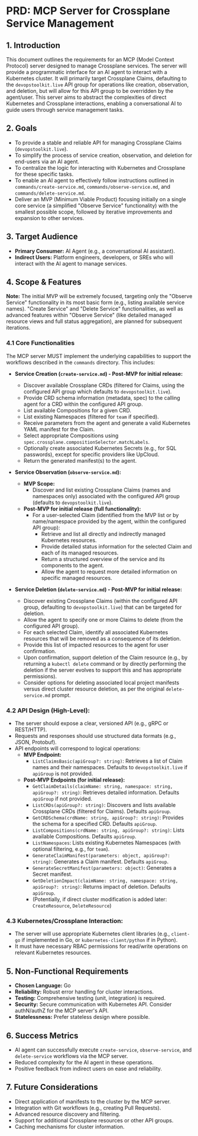 # PRD: MCP Server for Crossplane Service Management

## 1. Introduction
This document outlines the requirements for an MCP (Model Context Protocol) server designed to manage Crossplane services. The server will provide a programmatic interface for an AI agent to interact with a Kubernetes cluster. It will primarily target Crossplane Claims, defaulting to the `devopstoolkit.live` API group for operations like creation, observation, and deletion, but will allow for this API group to be overridden by the agent/user. This server aims to abstract the complexities of direct Kubernetes and Crossplane interactions, enabling a conversational AI to guide users through service management tasks.

## 2. Goals
*   To provide a stable and reliable API for managing Crossplane Claims (`devopstoolkit.live`).
*   To simplify the process of service creation, observation, and deletion for end-users via an AI agent.
*   To centralize the logic for interacting with Kubernetes and Crossplane for these specific tasks.
*   To enable an AI agent to effectively follow instructions outlined in `commands/create-service.md`, `commands/observe-service.md`, and `commands/delete-service.md`.
*   Deliver an MVP (Minimum Viable Product) focusing initially on a single core service (a simplified "Observe Service" functionality) with the smallest possible scope, followed by iterative improvements and expansion to other services.

## 3. Target Audience
*   **Primary Consumer:** AI Agent (e.g., a conversational AI assistant).
*   **Indirect Users:** Platform engineers, developers, or SREs who will interact with the AI agent to manage services.

## 4. Scope & Features
**Note:** The initial MVP will be extremely focused, targeting only the "Observe Service" functionality in its most basic form (e.g., listing available service names). "Create Service" and "Delete Service" functionalities, as well as advanced features within "Observe Service" (like detailed managed resource views and full status aggregation), are planned for subsequent iterations.

### 4.1 Core Functionalities
The MCP server MUST implement the underlying capabilities to support the workflows described in the `commands` directory. This includes:

*   **Service Creation (`create-service.md`) - Post-MVP for initial release:**
    *   Discover available Crossplane CRDs (filtered for Claims, using the configured API group which defaults to `devopstoolkit.live`).
    *   Provide CRD schema information (metadata, spec) to the calling agent for a CRD within the configured API group.
    *   List available Compositions for a given CRD.
    *   List existing Namespaces (filtered for `team` if specified).
    *   Receive parameters from the agent and generate a valid Kubernetes YAML manifest for the Claim.
    *   Select appropriate Compositions using `spec.crossplane.compositionSelector.matchLabels`.
    *   Optionally create associated Kubernetes Secrets (e.g., for SQL passwords), except for specific providers like UpCloud.
    *   Return the generated manifest(s) to the agent.

*   **Service Observation (`observe-service.md`):**
    *   **MVP Scope:** 
        *   Discover and list existing Crossplane Claims (names and namespaces only) associated with the configured API group (defaults to `devopstoolkit.live`).
    *   **Post-MVP for initial release (full functionality):**
        *   For a user-selected Claim (identified from the MVP list or by name/namespace provided by the agent, within the configured API group):
            *   Retrieve and list all directly and indirectly managed Kubernetes resources.
            *   Provide detailed status information for the selected Claim and each of its managed resources.
            *   Return a structured overview of the service and its components to the agent.
            *   Allow the agent to request more detailed information on specific managed resources.

*   **Service Deletion (`delete-service.md`) - Post-MVP for initial release:**
    *   Discover existing Crossplane Claims (within the configured API group, defaulting to `devopstoolkit.live`) that can be targeted for deletion.
    *   Allow the agent to specify one or more Claims to delete (from the configured API group).
    *   For each selected Claim, identify all associated Kubernetes resources that will be removed as a consequence of its deletion.
    *   Provide this list of impacted resources to the agent for user confirmation.
    *   Upon confirmation, support deletion of the Claim resource (e.g., by returning a `kubectl delete` command or by directly performing the deletion if the server evolves to support this and has appropriate permissions).
    *   Consider options for deleting associated local project manifests versus direct cluster resource deletion, as per the original `delete-service.md` prompt.

### 4.2 API Design (High-Level):
*   The server should expose a clear, versioned API (e.g., gRPC or REST/HTTP).
*   Requests and responses should use structured data formats (e.g., JSON, Protobuf).
*   API endpoints will correspond to logical operations:
    *   **MVP Endpoint:**
        *   `ListClaimsBasic(apiGroup?: string)`: Retrieves a list of Claim names and their namespaces. Defaults to `devopstoolkit.live` if `apiGroup` is not provided.
    *   **Post-MVP Endpoints (for initial release):**
        *   `GetClaimDetails(claimName: string, namespace: string, apiGroup?: string)`: Retrieves detailed information. Defaults `apiGroup` if not provided.
        *   `ListCRDs(apiGroup?: string)`: Discovers and lists available Crossplane CRDs (filtered for Claims). Defaults `apiGroup`.
        *   `GetCRDSchema(crdName: string, apiGroup?: string)`: Provides the schema for a specified CRD. Defaults `apiGroup`.
        *   `ListCompositions(crdName: string, apiGroup?: string)`: Lists available Compositions. Defaults `apiGroup`.
        *   `ListNamespaces`: Lists existing Kubernetes Namespaces (with optional filtering, e.g., for `team`).
        *   `GenerateClaimManifest(parameters: object, apiGroup?: string)`: Generates a Claim manifest. Defaults `apiGroup`.
        *   `GenerateSecretManifest(parameters: object)`: Generates a Secret manifest.
        *   `GetDeletionImpact(claimName: string, namespace: string, apiGroup?: string)`: Returns impact of deletion. Defaults `apiGroup`.
        *   (Potentially, if direct cluster modification is added later: `CreateResource`, `DeleteResource`)

### 4.3 Kubernetes/Crossplane Interaction:
*   The server will use appropriate Kubernetes client libraries (e.g., `client-go` if implemented in Go, or `kubernetes-client/python` if in Python).
*   It must have necessary RBAC permissions for read/write operations on relevant Kubernetes resources.

## 5. Non-Functional Requirements
*   **Chosen Language:** Go
*   **Reliability:** Robust error handling for cluster interactions.
*   **Testing:** Comprehensive testing (unit, integration) is required.
*   **Security:** Secure communication with Kubernetes API. Consider authN/authZ for the MCP server's API.
*   **Statelessness:** Prefer stateless design where possible.

## 6. Success Metrics
*   AI agent can successfully execute `create-service`, `observe-service`, and `delete-service` workflows via the MCP server.
*   Reduced complexity for the AI agent in these operations.
*   Positive feedback from indirect users on ease and reliability.

## 7. Future Considerations
*   Direct application of manifests to the cluster by the MCP server.
*   Integration with Git workflows (e.g., creating Pull Requests).
*   Advanced resource discovery and filtering.
*   Support for additional Crossplane resources or other API groups.
*   Caching mechanisms for cluster information. 